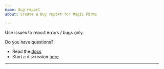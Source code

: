```yaml
---
name: Bug report
about: Create a bug report for Magic Forms

---
```


Use issues to report errors / bugs only.

Do you have questions?
* Read the [docs](https://skydiver.github.io/october-plugin-forms/docs/introduction/)
* Start a discussion [here](https://github.com/skydiver/october-plugin-forms/discussions)

---
